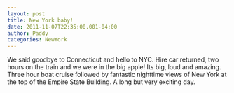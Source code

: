 ```yaml
--- 
layout: post 
title: New York baby! 
date: 2011-11-07T22:35:00.001-04:00 
author: Paddy 
categories: NewYork
--- 
```


We said goodbye to Connecticut and hello to NYC. Hire car
returned, two hours on the train and we were in the big apple! Its
big, loud and amazing. Three hour boat cruise followed by fantastic
nighttime views of New York at the top of the Empire State Building. A
long but very exciting day.
